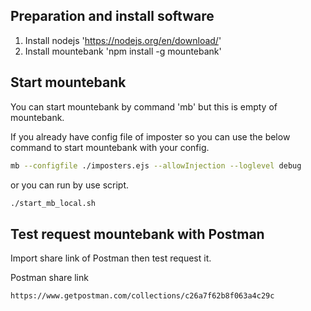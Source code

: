 ## Preparation and install software

1. Install nodejs 'https://nodejs.org/en/download/'
2. Install mountebank 'npm install -g mountebank'

## Start mountebank

You can start mountebank by command 'mb' but this is empty of mountebank.

If you already have config file of imposter so you can use the below command to start mountebank with your config.
```bash
mb --configfile ./imposters.ejs --allowInjection --loglevel debug
```
or you can run by use script.
```bash
./start_mb_local.sh
```

## Test request mountebank with Postman

Import share link of Postman then test request it.

Postman share link

`https://www.getpostman.com/collections/c26a7f62b8f063a4c29c`
